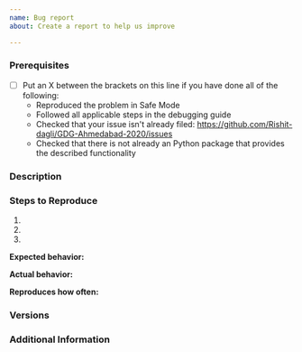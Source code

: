 ```yaml
---
name: Bug report
about: Create a report to help us improve

---
```


### Prerequisites

* [ ] Put an X between the brackets on this line if you have done all of the following:
    * Reproduced the problem in Safe Mode
    * Followed all applicable steps in the debugging guide
    * Checked that your issue isn't already filed: <https://github.com/Rishit-dagli/GDG-Ahmedabad-2020/issues>
    * Checked that there is not already an Python package that provides the described functionality
    
### Description

<!-- Description of the issue -->

### Steps to Reproduce

1. <!-- First Step -->
2. <!-- Second Step -->
3. <!-- and so on… -->

**Expected behavior:**

<!-- What you expect to happen -->

**Actual behavior:**

<!-- What actually happens -->

**Reproduces how often:**

<!-- What percentage of the time does it reproduce? -->

### Versions

<!-- You can get this information from copy and pasting the output of `atom --version` and `apm --version` from the command line. Also, please include the OS and what version of the OS you're running. -->

### Additional Information

<!-- Any additional information, configuration or data that might be necessary to reproduce the issue. -->
